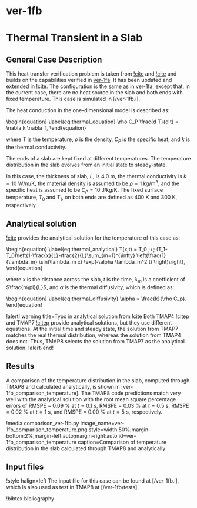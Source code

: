 # ver-1fb

# Thermal Transient in a Slab

## General Case Description

This heat transfer verification problem is taken from [!cite](longhurst1992verification) and [!cite](ambrosek2008verification) and builds on the capabilities verified in [ver-1fa](ver-1fa.md). It has been updated and extended in [!cite](Simon2025). The configuration is the same as in [ver-1fa](ver-1fa.md), except that, in the current case, there are no heat source in the slab and both ends with fixed temperature. This case is simulated in [/ver-1fb.i].

The heat conduction in the one-dimensional model is described as:

\begin{equation} \label{eq:thermal_equation}
\rho C_P \frac{d T}{d t} = \nabla k \nabla T,
\end{equation}

where $T$ is the temperature, $\rho$ is the density, $C_P$ is the specific heat, and $k$ is the thermal conductivity.

The ends of a slab are kept fixed at different temperatures. The temperature distribution in the slab evolves from an initial state to steady-state.

In this case, the thickness of slab, $L$, is 4.0 m, the thermal conductivity is $k =10$ W/m/K, the material density is assumed to be $\rho = 1$ kg/m$^3$, and the specific heat is assumed to be $C_P = 10$ J/kg/K. The fixed surface temperature, $T_0$ and $T_1$, on both ends are defined as 400 K and 300 K, respectively.

## Analytical solution

[!cite](Incropera2002) provides the analytical solution for the temperature of this case as:

\begin{equation} \label{eq:thermal_analytical}
T(x,t) = T_0 \;+\; (T_1-T_0)\left\{1-\frac{x}{L}-\frac{2}{L}\sum_{m=1}^{\infty} \left(\frac{1}{\lambda_m}  \sin(\lambda_m x) \exp(-\alpha \lambda_m^2 t)  \right)\right\},
\end{equation}

where $x$ is the distance across the slab, $t$ is the time, $\lambda_m$ is a coefficient of $\frac{m\pi}{L}$, and $\alpha$ is the thermal diffusivity, which is defined as:

\begin{equation} \label{eq:thermal_diffusivity}
\alpha = \frac{k}{\rho C_p}.
\end{equation}

!alert! warning title=Typo in analytical solution from [!cite](longhurst1992verification)
Both TMAP4 [!citep](longhurst1992verification) and TMAP7 [!citep](ambrosek2008verification) provide analytical solutions, but they use different equations.
At the initial time and steady state, the solution from TMAP7 matches the real thermal distribution, whereas the solution from TMAP4 does not. Thus, TMAP8 selects the solution from TMAP7 as the analytical solution.
!alert-end!

## Results

A comparison of the temperature distribution in the slab, computed through TMAP8 and calculated analytically, is shown in [ver-1fb_comparison_temperature]. The TMAP8 code predictions match very well with the analytical solution with the root mean square percentage errors of RMSPE = 0.09 % at $t = 0.1$ s, RMSPE = 0.03 % at $t = 0.5$ s, RMSPE = 0.02 % at $t = 1$ s, and RMSPE = 0.00 % at $t = 5$ s, respectively.

!media comparison_ver-1fb.py
       image_name=ver-1fb_comparison_temperature.png
       style=width:50%;margin-bottom:2%;margin-left:auto;margin-right:auto
       id=ver-1fb_comparison_temperature
       caption=Comparison of temperature distribution in the slab calculated
        through TMAP8 and analytically

## Input files

!style halign=left
The input file for this case can be found at [/ver-1fb.i], which is also used as test in TMAP8 at [/ver-1fb/tests].

!bibtex bibliography
